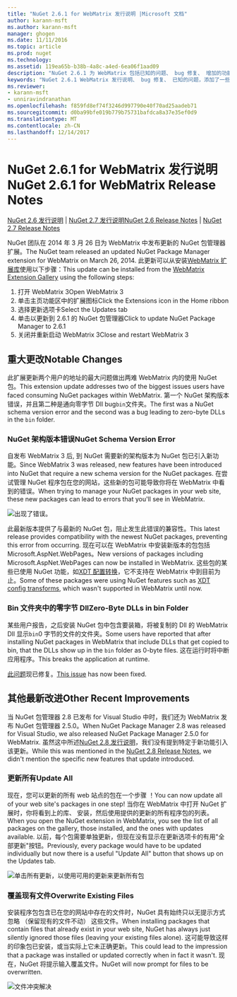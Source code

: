 ```yaml
---
title: "NuGet 2.6.1 for WebMatrix 发行说明 |Microsoft 文档"
author: karann-msft
ms.author: karann-msft
manager: ghogen
ms.date: 11/11/2016
ms.topic: article
ms.prod: nuget
ms.technology: 
ms.assetid: 119ea65b-b38b-4a8c-a4ed-6ea06f1aad09
description: "NuGet 2.6.1 为 WebMatrix 包括已知的问题、 bug 修复、 增加的功能，以及 DCRs 的发行说明。"
keywords: "NuGet 2.6.1 WebMatrix 发行说明、 bug 修复、 已知的问题，添加了一些功能，DCRs"
ms.reviewer:
- karann-msft
- unniravindranathan
ms.openlocfilehash: f859fd8ef74f3246d997790e40f70ad25aadeb71
ms.sourcegitcommit: d0ba99bfe019b779b75731bafdca8a37e35ef0d9
ms.translationtype: MT
ms.contentlocale: zh-CN
ms.lasthandoff: 12/14/2017
---
```

# <a name="nuget-261-for-webmatrix-release-notes"></a><span data-ttu-id="c50de-104">NuGet 2.6.1 for WebMatrix 发行说明</span><span class="sxs-lookup"><span data-stu-id="c50de-104">NuGet 2.6.1 for WebMatrix Release Notes</span></span>

<span data-ttu-id="c50de-105">[NuGet 2.6 发行说明](../release-notes/nuget-2.6.md) | [NuGet 2.7 发行说明](../release-notes/nuget-2.7.md)</span><span class="sxs-lookup"><span data-stu-id="c50de-105">[NuGet 2.6 Release Notes](../release-notes/nuget-2.6.md) | [NuGet 2.7 Release Notes](../release-notes/nuget-2.7.md)</span></span>

<span data-ttu-id="c50de-106">NuGet 团队在 2014 年 3 月 26 日为 WebMatrix 中发布更新的 NuGet 包管理器扩展。</span><span class="sxs-lookup"><span data-stu-id="c50de-106">The NuGet team released an updated NuGet Package Manager extension for WebMatrix on March 26, 2014.</span></span>  <span data-ttu-id="c50de-107">此更新可以从安装[WebMatrix 扩展库](http://extensions.webmatrix.com/packages/NuGetPackageManager/)使用以下步骤：</span><span class="sxs-lookup"><span data-stu-id="c50de-107">This update can be installed from the [WebMatrix Extension Gallery](http://extensions.webmatrix.com/packages/NuGetPackageManager/) using the following steps:</span></span>

1. <span data-ttu-id="c50de-108">打开 WebMatrix 3</span><span class="sxs-lookup"><span data-stu-id="c50de-108">Open WebMatrix 3</span></span>
2. <span data-ttu-id="c50de-109">单击主页功能区中的扩展图标</span><span class="sxs-lookup"><span data-stu-id="c50de-109">Click the Extensions icon in the Home ribbon</span></span>
3. <span data-ttu-id="c50de-110">选择更新选项卡</span><span class="sxs-lookup"><span data-stu-id="c50de-110">Select the Updates tab</span></span>
4. <span data-ttu-id="c50de-111">单击以更新到 2.6.1 的 NuGet 包管理器</span><span class="sxs-lookup"><span data-stu-id="c50de-111">Click to update NuGet Package Manager to 2.6.1</span></span>
6. <span data-ttu-id="c50de-112">关闭并重新启动 WebMatrix 3</span><span class="sxs-lookup"><span data-stu-id="c50de-112">Close and restart WebMatrix 3</span></span>

## <a name="notable-changes"></a><span data-ttu-id="c50de-113">重大更改</span><span class="sxs-lookup"><span data-stu-id="c50de-113">Notable Changes</span></span>

<span data-ttu-id="c50de-114">此扩展更新两个用户的地址的最大问题做出两难 WebMatrix 内的使用 NuGet 包。</span><span class="sxs-lookup"><span data-stu-id="c50de-114">This extension update addresses two of the biggest issues users have faced consuming NuGet packages within WebMatrix.</span></span>  <span data-ttu-id="c50de-115">第一个 NuGet 架构版本错误，并且第二种是通向零字节 Dll bug`bin`文件夹。</span><span class="sxs-lookup"><span data-stu-id="c50de-115">The first was a NuGet schema version error and the second was a bug leading to zero-byte DLLs in the `bin` folder.</span></span>

### <a name="nuget-schema-version-error"></a><span data-ttu-id="c50de-116">NuGet 架构版本错误</span><span class="sxs-lookup"><span data-stu-id="c50de-116">NuGet Schema Version Error</span></span>

<span data-ttu-id="c50de-117">自发布 WebMatrix 3 后, 到 NuGet 需要新的架构版本为 NuGet 包已引入新功能。</span><span class="sxs-lookup"><span data-stu-id="c50de-117">Since WebMatrix 3 was released, new features have been introduced into NuGet that require a new schema version for the NuGet packages.</span></span>  <span data-ttu-id="c50de-118">在尝试管理 NuGet 程序包在您的网站，这些新的包可能导致你将在 WebMatrix 中看到的错误。</span><span class="sxs-lookup"><span data-stu-id="c50de-118">When trying to manage your NuGet packages in your web site, these new packages can lead to errors that you'll see in WebMatrix.</span></span>

![出现了错误。](./media/NuGet-2.8/webmatrix-schema-version.png)

<span data-ttu-id="c50de-122">此最新版本提供了与最新的 NuGet 包，阻止发生此错误的兼容性。</span><span class="sxs-lookup"><span data-stu-id="c50de-122">This latest release provides compatibility with the newest NuGet packages, preventing this error from occurring.</span></span> <span data-ttu-id="c50de-123">现在可以在 WebMatrix 中安装新版本的包包括 Microsoft.AspNet.WebPages。</span><span class="sxs-lookup"><span data-stu-id="c50de-123">New versions of packages including Microsoft.AspNet.WebPages can now be installed in WebMatrix.</span></span>  <span data-ttu-id="c50de-124">这些包的某些已使用 NuGet 功能，如[XDT 配置转换](../release-notes/nuget-2.6.md#xdt)，它不支持在 WebMatrix 中到目前为止。</span><span class="sxs-lookup"><span data-stu-id="c50de-124">Some of these packages were using NuGet features such as [XDT config transforms](../release-notes/nuget-2.6.md#xdt), which wasn't supported in WebMatrix until now.</span></span>

### <a name="zero-byte-dlls-in-bin-folder"></a><span data-ttu-id="c50de-125">Bin 文件夹中的零字节 Dll</span><span class="sxs-lookup"><span data-stu-id="c50de-125">Zero-Byte DLLs in bin Folder</span></span>

<span data-ttu-id="c50de-126">某些用户报告，之后安装 NuGet 包中包含要装箱，将被复制的 Dll 的 WebMatrix Dll 显示`bin`0 字节的文件的文件夹。</span><span class="sxs-lookup"><span data-stu-id="c50de-126">Some users have reported that after installing NuGet packages in WebMatrix that include DLLs that get copied to bin, that the DLLs show up in the `bin` folder as 0-byte files.</span></span>  <span data-ttu-id="c50de-127">这在运行时将中断应用程序。</span><span class="sxs-lookup"><span data-stu-id="c50de-127">This breaks the application at runtime.</span></span>

<span data-ttu-id="c50de-128">[此问题](https://nuget.codeplex.com/workitem/4060)现已修复。</span><span class="sxs-lookup"><span data-stu-id="c50de-128">[This issue](https://nuget.codeplex.com/workitem/4060) has now been fixed.</span></span>

## <a name="other-recent-improvements"></a><span data-ttu-id="c50de-129">其他最新改进</span><span class="sxs-lookup"><span data-stu-id="c50de-129">Other Recent Improvements</span></span>

<span data-ttu-id="c50de-130">当 NuGet 包管理器 2.8 已发布 for Visual Studio 中时，我们还为 WebMatrix 发布 NuGet 包管理器 2.5.0。</span><span class="sxs-lookup"><span data-stu-id="c50de-130">When NuGet Package Manager 2.8 was released for Visual Studio, we also released NuGet Package Manager 2.5.0 for WebMatrix.</span></span>  <span data-ttu-id="c50de-131">虽然这中所述[NuGet 2.8 发行说明](../release-notes/nuget-2.8.md#webmatrix-nuget-client-updates)，我们没有提到特定于新功能引入该更新。</span><span class="sxs-lookup"><span data-stu-id="c50de-131">While this was mentioned in the [NuGet 2.8 Release Notes](../release-notes/nuget-2.8.md#webmatrix-nuget-client-updates), we didn't mention the specific new features that update introduced.</span></span>

### <a name="update-all"></a><span data-ttu-id="c50de-132">更新所有</span><span class="sxs-lookup"><span data-stu-id="c50de-132">Update All</span></span>

<span data-ttu-id="c50de-133">现在，您可以更新的所有 web 站点的包在一个步骤 ！</span><span class="sxs-lookup"><span data-stu-id="c50de-133">You can now update all of your web site's packages in one step!</span></span>  <span data-ttu-id="c50de-134">当你在 WebMatrix 中打开 NuGet 扩展时，你将看到上的库、 安装，然后使用提供的更新的所有程序包的列表。</span><span class="sxs-lookup"><span data-stu-id="c50de-134">When you open the NuGet extension in WebMatrix, you see the list of all packages on the gallery, those installed, and the ones with updates available.</span></span>  <span data-ttu-id="c50de-135">以前，每个包需要单独更新，但现在没有显示在更新选项卡的有用"全部更新"按钮。</span><span class="sxs-lookup"><span data-stu-id="c50de-135">Previously, every package would have to be updated individually but now there is a useful "Update All" button that shows up on the Updates tab.</span></span>

![单击所有更新，以使用可用的更新来更新所有包](./media/NuGet-2.8/webmatrix-update-all.png)

### <a name="overwrite-existing-files"></a><span data-ttu-id="c50de-137">覆盖现有文件</span><span class="sxs-lookup"><span data-stu-id="c50de-137">Overwrite Existing Files</span></span>

<span data-ttu-id="c50de-138">安装程序包包含已在您的网站中存在的文件时，NuGet 具有始终只以无提示方式忽略 （保留现有的文件不动） 这些文件。</span><span class="sxs-lookup"><span data-stu-id="c50de-138">When installing packages that contain files that already exist in your web site, NuGet has always just silently ignored those files (leaving your existing files alone).</span></span>  <span data-ttu-id="c50de-139">这可能导致这样的印象包已安装，或当实际上它未正确更新。</span><span class="sxs-lookup"><span data-stu-id="c50de-139">This could lead to the impression that a package was installed or updated correctly when in fact it wasn't.</span></span>  <span data-ttu-id="c50de-140">现在，NuGet 将提示输入覆盖文件。</span><span class="sxs-lookup"><span data-stu-id="c50de-140">NuGet will now prompt for files to be overwritten.</span></span>

![文件冲突解决](./media/NuGet-2.8/webmatrix-overwrite-file.png)
